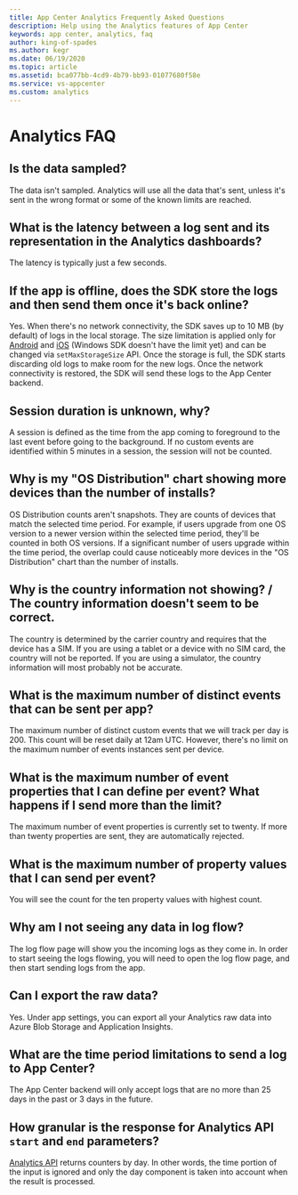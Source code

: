 ```yaml
---
title: App Center Analytics Frequently Asked Questions
description: Help using the Analytics features of App Center
keywords: app center, analytics, faq
author: king-of-spades
ms.author: kegr
ms.date: 06/19/2020
ms.topic: article
ms.assetid: bca077bb-4cd9-4b79-bb93-01077680f58e
ms.service: vs-appcenter
ms.custom: analytics
---
```


# Analytics FAQ
## Is the data sampled?
The data isn't sampled. Analytics will use all the data that's sent, unless it's sent in the wrong format or some of the known limits are reached.

## What is the latency between a log sent and its representation in the Analytics dashboards?
The latency is typically just a few seconds.

## If the app is offline, does the SDK store the logs and then send them once it's back online?
Yes. When there's no network connectivity, the SDK saves up to 10 MB (by default) of logs in the local storage. The size limitation is applied only for [Android](~/sdk/other-apis/android.md#storage-size) and [iOS](~/sdk/other-apis/ios.md#storage-size) (Windows SDK doesn't have the limit yet) and can be changed via `setMaxStorageSize` API. Once the storage is full, the SDK starts discarding old logs to make room for the new logs. Once the network connectivity is restored, the SDK will send these logs to the App Center backend.

## Session duration is unknown, why?
A session is defined as the time from the app coming to foreground to the last event before going to the background. If no custom events are identified within 5 minutes in a session, the session will not be counted.

## Why is my "OS Distribution" chart showing more devices than the number of installs?
OS Distribution counts aren't snapshots. They are counts of devices that match the selected time period. For example, if users upgrade from one OS version to a newer version within the selected time period, they'll be counted in both OS versions. If a significant number of users upgrade within the time period, the overlap could cause noticeably more devices in the "OS Distribution" chart than the number of installs.

## Why is the country information not showing? / The country information doesn't seem to be correct.
The country is determined by the carrier country and requires that the device has a SIM. If you are using a tablet or a device with no SIM card, the country will not be reported. If you are using a simulator, the country information will most probably not be accurate.

## What is the maximum number of distinct events that can be sent per app?
The maximum number of distinct custom events that we will track per day is 200. This count will be reset daily at 12am UTC. However, there's no limit on the maximum number of events instances sent per device.

## What is the maximum number of event properties that I can define per event? What happens if I send more than the limit?
The maximum number of event properties is currently set to twenty. If more than twenty properties are sent, they are automatically rejected.

## What is the maximum number of property values that I can send per event?
You will see the count for the ten property values with highest count.

## Why am I not seeing any data in log flow?
The log flow page will show you the incoming logs as they come in. In order to start seeing the logs flowing, you will need to open the log flow page, and then start sending logs from the app.

## Can I export the raw data?
Yes. Under app settings, you can export all your Analytics raw data into Azure Blob Storage and Application Insights.

## What are the time period limitations to send a log to App Center?
The App Center backend will only accept logs that are no more than 25 days in the past or 3 days in the future.

## How granular is the response for Analytics API `start` and `end` parameters?
[Analytics API](https://openapi.appcenter.ms/#/analytics/) returns counters by day. In other words, the time portion of the input is ignored and only the day component is taken into account when the result is processed.
